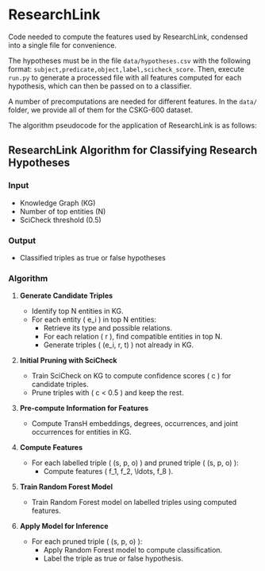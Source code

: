 # ResearchLink

Code needed to compute the features used by ResearchLink, condensed into a single file for convenience.

The hypotheses must be in the file `data/hypotheses.csv` with the following format: `subject,predicate,object,label,scicheck_score`. Then, execute `run.py` to generate a processed file with all features computed for each hypothesis, which can then be passed on to a classifier.

A number of precomputations are needed for different features. In the `data/` folder, we provide all of them for the CSKG-600 dataset.

The algorithm pseudocode for the application of ResearchLink is as follows:

## ResearchLink Algorithm for Classifying Research Hypotheses

### Input
- Knowledge Graph (KG)
- Number of top entities (N)
- SciCheck threshold (0.5)

### Output
- Classified triples as true or false hypotheses

### Algorithm

1. **Generate Candidate Triples**
   - Identify top N entities in KG.
   - For each entity \( e_i \) in top N entities:
     - Retrieve its type and possible relations.
     - For each relation \( r \), find compatible entities in top N.
     - Generate triples \( (e_i, r, t) \) not already in KG.

2. **Initial Pruning with SciCheck**
   - Train SciCheck on KG to compute confidence scores \( c \) for candidate triples.
   - Prune triples with \( c < 0.5 \) and keep the rest.

3. **Pre-compute Information for Features**
   - Compute TransH embeddings, degrees, occurrences, and joint occurrences for entities in KG.

4. **Compute Features**
   - For each labelled triple \( (s, p, o) \) and pruned triple \( (s, p, o) \):
     - Compute features \( f_1, f_2, \ldots, f_8 \).

5. **Train Random Forest Model**
   - Train Random Forest model on labelled triples using computed features.

6. **Apply Model for Inference**
   - For each pruned triple \( (s, p, o) \):
     - Apply Random Forest model to compute classification.
     - Label the triple as true or false hypothesis.
